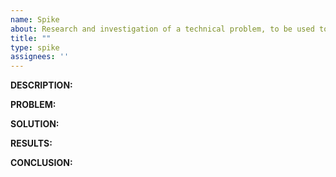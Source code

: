 ```yaml
---
name: Spike
about: Research and investigation of a technical problem, to be used to inform a decision if User Stories are not clear
title: ""
type: spike
assignees: ''
---
```


**DESCRIPTION:**  
<!-- Short summary of the spike -->

**PROBLEM:**  
<!-- Short summary of the problem -->

**SOLUTION:**  
<!-- Short summary of the solution -->

**RESULTS:**  
<!-- Short summary of the results -->

**CONCLUSION:**  
<!-- Short summary of the conclusion -->
